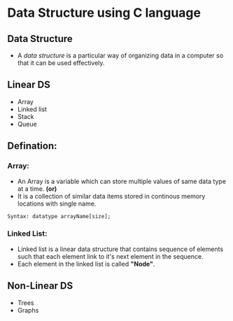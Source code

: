 # Data Structure using C language

## Data Structure
* A *data structure* is a particular way of organizing data in a computer so that it can be used effectively.

## Linear DS                 
* Array                   
* Linked list
* Stack
* Queue

## Defination:
### Array:
+ An Array is a variable which can store multiple values of same data type at a time. __(or)__
+ It is a collection of similar data items stored in continous memory locations with single name.

```
Syntax: datatype arrayName[size];
```

### Linked List:
+ Linked list is a linear data structure that contains sequence of elements such that each element link to it's next element in the sequence.
+ Each element in the linked list is called __"Node"__.


## Non-Linear DS
* Trees
* Graphs
